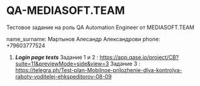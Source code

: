 # QA-MEDIASOFT.TEAM
Тестовое задание на роль QA Automation Engineer от MEDIASOFT.TEAM

name_surname: Мартынов Алесандр Александрови
phone: +79603777524
1. ***Login page tests***
Задание 1 и 2 : https://app.qase.io/project/CB?suite=11&previewMode=side&view=3
Задание 3 : https://telegra.ph/Test-plan-Mobilnoe-prilozhenie-dlya-kontrolya-raboty-voditelej-ehkspeditorov-08-09
